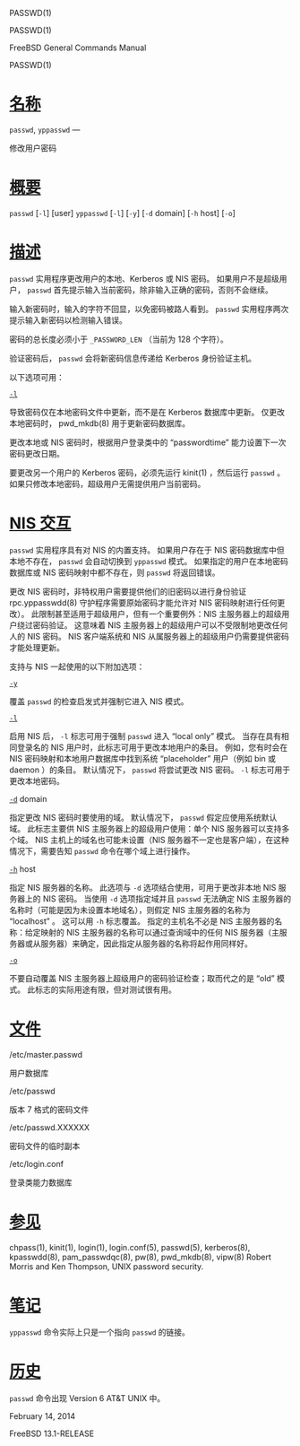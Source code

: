   PASSWD(1)  

PASSWD(1)

FreeBSD General Commands Manual

PASSWD(1)

[名称](#__u540D___u79F0_)
=======================

`passwd`, `yppasswd` —

修改用户密码

[概要](#__u6982___u8981_)
=======================

`passwd` \[`-l`\] \[user\] `yppasswd` \[`-l`\] \[`-y`\] \[`-d` domain\] \[`-h` host\] \[`-o`\]

[描述](#__u63CF___u8FF0_)
=======================

`passwd` 实用程序更改用户的本地、Kerberos 或 NIS 密码。 如果用户不是超级用户， `passwd` 首先提示输入当前密码，除非输入正确的密码，否则不会继续。

输入新密码时，输入的字符不回显，以免密码被路人看到。 `passwd` 实用程序两次提示输入新密码以检测输入错误。

密码的总长度必须小于 `_PASSWORD_LEN` （当前为 128 个字符）。

验证密码后， `passwd` 会将新密码信息传递给 Kerberos 身份验证主机。

以下选项可用：

[`-l`](#l)

导致密码仅在本地密码文件中更新，而不是在 Kerberos 数据库中更新。 仅更改本地密码时， pwd\_mkdb(8) 用于更新密码数据库。

更改本地或 NIS 密码时，根据用户登录类中的 “passwordtime” 能力设置下一次密码更改日期。

要更改另一个用户的 Kerberos 密码，必须先运行 kinit(1) ，然后运行 `passwd` 。 如果只修改本地密码，超级用户无需提供用户当前密码。

[NIS 交互](#NIS___u4EA4___u4E92_)
===============================

`passwd` 实用程序具有对 NIS 的内置支持。 如果用户存在于 NIS 密码数据库中但本地不存在， `passwd` 会自动切换到 `yppasswd` 模式。 如果指定的用户在本地密码数据库或 NIS 密码映射中都不存在，则 `passwd` 将返回错误。

更改 NIS 密码时，非特权用户需要提供他们的旧密码以进行身份验证 rpc.yppasswdd(8) 守护程序需要原始密码才能允许对 NIS 密码映射进行任何更改）。 此限制甚至适用于超级用户，但有一个重要例外：NIS 主服务器上的超级用户绕过密码验证。 这意味着 NIS 主服务器上的超级用户可以不受限制地更改任何人的 NIS 密码。 NIS 客户端系统和 NIS 从属服务器上的超级用户仍需要提供密码才能处理更新。

支持与 NIS 一起使用的以下附加选项：

[`-y`](#y)

覆盖 `passwd` 的检查启发式并强制它进入 NIS 模式。

[`-l`](#l_2)

启用 NIS 后， `-l` 标志可用于强制 `passwd` 进入 “local only” 模式。 当存在具有相同登录名的 NIS 用户时，此标志可用于更改本地用户的条目。 例如，您有时会在 NIS 密码映射和本地用户数据库中找到系统 “placeholder” 用户（例如 bin 或 daemon ）的条目。 默认情况下， `passwd` 将尝试更改 NIS 密码。 `-l` 标志可用于更改本地密码。

[`-d`](#d) domain

指定更改 NIS 密码时要使用的域。 默认情况下， `passwd` 假定应使用系统默认域。 此标志主要供 NIS 主服务器上的超级用户使用：单个 NIS 服务器可以支持多个域。 NIS 主机上的域名也可能未设置（NIS 服务器不一定也是客户端），在这种情况下，需要告知 `passwd` 命令在哪个域上进行操作。

[`-h`](#h) host

指定 NIS 服务器的名称。 此选项与 `-d` 选项结合使用，可用于更改非本地 NIS 服务器上的 NIS 密码。 当使用 `-d` 选项指定域并且 `passwd` 无法确定 NIS 主服务器的名称时（可能是因为未设置本地域名），则假定 NIS 主服务器的名称为 “localhost” 。 这可以用 `-h` 标志覆盖。 指定的主机名不必是 NIS 主服务器的名称：给定映射的 NIS 主服务器的名称可以通过查询域中的任何 NIS 服务器（主服务器或从服务器）来确定，因此指定从服务器的名称将起作用同样好。

[`-o`](#o)

不要自动覆盖 NIS 主服务器上超级用户的密码验证检查；取而代之的是 “old” 模式。 此标志的实际用途有限，但对测试很有用。

[文件](#__u6587___u4EF6_)
=======================

/etc/master.passwd

用户数据库

/etc/passwd

版本 7 格式的密码文件

/etc/passwd.XXXXXX

密码文件的临时副本

/etc/login.conf

登录类能力数据库

[参见](#__u53C2___u89C1_)
=======================

chpass(1), kinit(1), login(1), login.conf(5), passwd(5), kerberos(8), kpasswdd(8), pam\_passwdqc(8), pw(8), pwd\_mkdb(8), vipw(8) Robert Morris and Ken Thompson, UNIX password security.

[笔记](#__u7B14___u8BB0_)
=======================

`yppasswd` 命令实际上只是一个指向 `passwd` 的链接。

[历史](#__u5386___u53F2_)
=======================

`passwd` 命令出现 Version 6 AT&T UNIX 中。

February 14, 2014

FreeBSD 13.1-RELEASE